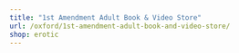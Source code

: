 ```yaml
---
title: "1st Amendment Adult Book & Video Store"
url: /oxford/1st-amendment-adult-book-and-video-store/
shop: erotic
---
```

